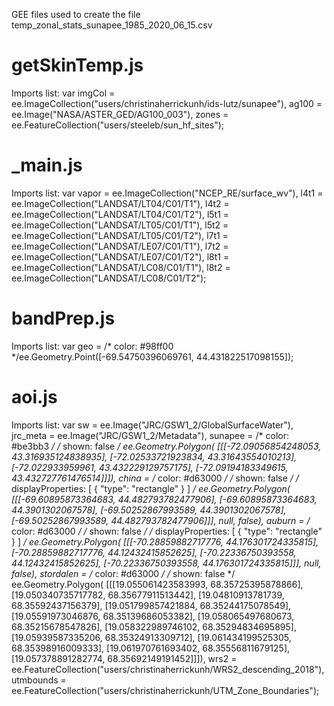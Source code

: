 GEE files used to create the file temp_zonal_stats_sunapee_1985_2020_06_15.csv

# getSkinTemp.js
Imports list:
var imgCol = ee.ImageCollection("users/christinaherrickunh/ids-lutz/sunapee"),
    ag100 = ee.Image("NASA/ASTER_GED/AG100_003"),
    zones = ee.FeatureCollection("users/steeleb/sun_hf_sites");

# _main.js
Imports list:
var vapor = ee.ImageCollection("NCEP_RE/surface_wv"),
    l4t1 = ee.ImageCollection("LANDSAT/LT04/C01/T1"),
    l4t2 = ee.ImageCollection("LANDSAT/LT04/C01/T2"),
    l5t1 = ee.ImageCollection("LANDSAT/LT05/C01/T1"),
    l5t2 = ee.ImageCollection("LANDSAT/LT05/C01/T2"),
    l7t1 = ee.ImageCollection("LANDSAT/LE07/C01/T1"),
    l7t2 = ee.ImageCollection("LANDSAT/LE07/C01/T2"),
    l8t1 = ee.ImageCollection("LANDSAT/LC08/C01/T1"),
    l8t2 = ee.ImageCollection("LANDSAT/LC08/C01/T2");

# bandPrep.js
Imports list:
var geo = /* color: #98ff00 */ee.Geometry.Point([-69.54750396069761, 44.431822517098155]);

# aoi.js
Imports list:
var sw = ee.Image("JRC/GSW1_2/GlobalSurfaceWater"),
    jrc_meta = ee.Image("JRC/GSW1_2/Metadata"),
    sunapee = 
    /* color: #be3bb3 */
    /* shown: false */
    ee.Geometry.Polygon(
        [[[-72.09056854248053, 43.316935124838935],
          [-72.02533721923834, 43.31643554010213],
          [-72.022933959961, 43.432229129757175],
          [-72.09194183349615, 43.432727761476514]]]),
    china = 
    /* color: #d63000 */
    /* shown: false */
    /* displayProperties: [
      {
        "type": "rectangle"
      }
    ] */
    ee.Geometry.Polygon(
        [[[-69.60895873364683, 44.482793782477906],
          [-69.60895873364683, 44.3901302067578],
          [-69.50252867993589, 44.3901302067578],
          [-69.50252867993589, 44.482793782477906]]], null, false),
    auburn = 
    /* color: #d63000 */
    /* shown: false */
    /* displayProperties: [
      {
        "type": "rectangle"
      }
    ] */
    ee.Geometry.Polygon(
        [[[-70.28859882717776, 44.176301724335815],
          [-70.28859882717776, 44.12432415852625],
          [-70.22336750393558, 44.12432415852625],
          [-70.22336750393558, 44.176301724335815]]], null, false),
    stordalen = 
    /* color: #d63000 */
    /* shown: false */
    ee.Geometry.Polygon(
        [[[19.055061423583993, 68.35725395878866],
          [19.050340735717782, 68.35677911513442],
          [19.04810913781739, 68.35592437156379],
          [19.051799857421884, 68.35244175078549],
          [19.05591973046876, 68.35139686053382],
          [19.058065497680673, 68.35215678547826],
          [19.058322989746102, 68.35294834695895],
          [19.05939587335206, 68.35324913309712],
          [19.061434199525305, 68.35398916009333],
          [19.061970761693402, 68.35556811679125],
          [19.057378891282774, 68.35692149191452]]]),
    wrs2 = ee.FeatureCollection("users/christinaherrickunh/WRS2_descending_2018"),
    utmbounds = ee.FeatureCollection("users/christinaherrickunh/UTM_Zone_Boundaries");
